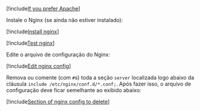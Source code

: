 ﻿[!include[If you prefer Apache](../apache-instead.md)]

Instale o Nginx (se ainda não estiver instalado):

[!include[Install nginx](../../../../../includes/linux/rocky/install-nginx.md)]

[!include[Test nginx](../test-nginx.md)]

Edite o arquivo de configuração do Nginx:

[!include[Edit nginx config](../../../../../includes/linux/rocky/edit-nginx-config.md)]

Remova ou comente (com `#`s) toda a seção `server` localizada logo abaixo da cláusula `include /etc/nginx/conf.d/*.conf;`. Após fazer isso,
o arquivo de configuração deve ficar semelhante ao exibido abaixo:

[!include[Section of nginx config to delete](../../../../../includes/linux/rocky/nginx-config-after.md)]
